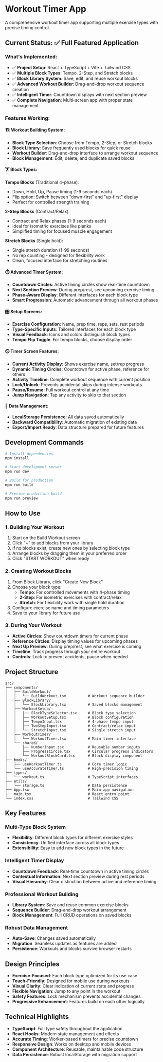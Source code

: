 # Workout Timer App

A comprehensive workout timer app supporting multiple exercise types with precise timing control.

## Current Status: ✅ Full Featured Application

### What's Implemented:
- ✅ **Project Setup**: React + TypeScript + Vite + Tailwind CSS
- ✅ **Multiple Block Types**: Tempo, 2-Step, and Stretch blocks
- ✅ **Block Library System**: Save, edit, and reuse workout blocks
- ✅ **Advanced Workout Builder**: Drag-and-drop workout sequence creation
- ✅ **Intelligent Timer**: Countdown displays with next section preview
- ✅ **Complete Navigation**: Multi-screen app with proper state management

### Features Working:

#### **🏗️ Workout Building System**:
- **Block Type Selection**: Choose from Tempo, 2-Step, or Stretch blocks
- **Block Library**: Save frequently used blocks for quick reuse
- **Workout Builder**: Drag-and-drop interface to arrange workout sequence
- **Block Management**: Edit, delete, and duplicate saved blocks

#### **🏋️ Block Types**:

**Tempo Blocks** (Traditional 4-phase):
- Down, Hold, Up, Pause timing (1-9 seconds each)
- Flip option: Switch between "down-first" and "up-first" display
- Perfect for controlled strength training

**2-Step Blocks** (Contract/Relax):
- Contract and Relax phases (1-9 seconds each)
- Ideal for isometric exercises like planks
- Simplified timing for focused muscle engagement

**Stretch Blocks** (Single hold):
- Single stretch duration (1-99 seconds)
- No rep counting - designed for flexibility work
- Clean, focused interface for stretching routines

#### **⏱️ Advanced Timer System**:
- **Countdown Circles**: Active timing circles show real-time countdown
- **Next Section Preview**: During prep/rest, see upcoming exercise timing
- **Phase-Aware Display**: Different interfaces for each block type
- **Smart Progression**: Automatic advancement through all workout phases

#### **🎛️ Setup Screens**:
- **Exercise Configuration**: Name, prep time, reps, sets, rest periods
- **Type-Specific Inputs**: Tailored interfaces for each block type
- **Visual Feedback**: Icons and colors distinguish block types
- **Tempo Flip Toggle**: For tempo blocks, choose display order

#### **⏲️ Timer Screen Features**:
- **Current Activity Display**: Shows exercise name, set/rep progress
- **Dynamic Timing Circles**: Countdown for active phase, reference for others
- **Activity Timeline**: Complete workout sequence with current position
- **Lock/Unlock**: Prevents accidental skips during intense workouts
- **Pause/Resume**: Full workout control at any time
- **Jump Navigation**: Tap any activity to skip to that section

#### **💾 Data Management**:
- **LocalStorage Persistence**: All data saved automatically
- **Backward Compatibility**: Automatic migration of existing data
- **Export/Import Ready**: Data structure prepared for future features

## Development Commands

```bash
# Install dependencies
npm install

# Start development server
npm run dev

# Build for production
npm run build

# Preview production build
npm run preview
```

## How to Use

### 1. **Building Your Workout**
1. Start on the Build Workout screen
2. Click "+" to add blocks from your library
3. If no blocks exist, create new ones by selecting block type
4. Arrange blocks by dragging them in your preferred order
5. Click "START WORKOUT" when ready

### 2. **Creating Workout Blocks**
1. From Block Library, click "Create New Block"
2. Choose your block type:
   - **Tempo**: For controlled movements with 4-phase timing
   - **2-Step**: For isometric exercises with contract/relax
   - **Stretch**: For flexibility work with single hold duration
3. Configure exercise name and timing parameters
4. Save to your library for future use

### 3. **During Your Workout**
- **Active Circles**: Show countdown timers for current phase
- **Reference Circles**: Display timing values for upcoming phases
- **Next Up Preview**: During prep/rest, see what exercise is coming
- **Timeline**: Track progress through your entire workout
- **Controls**: Lock to prevent accidents, pause when needed

## Project Structure

```
src/
├── components/
│   ├── BuildWorkout/
│   │   └── BuildWorkout.tsx          # Workout sequence builder
│   ├── BlockLibrary/
│   │   └── BlockLibrary.tsx          # Saved blocks management
│   ├── WorkoutSetup/
│   │   ├── BlockTypeSelector.tsx     # Block type selection
│   │   ├── WorkoutSetup.tsx          # Block configuration
│   │   ├── TempoInput.tsx            # 4-phase tempo input
│   │   ├── TwoStepInput.tsx          # Contract/relax input
│   │   └── StretchInput.tsx          # Single stretch input
│   ├── WorkoutTimer/
│   │   └── WorkoutTimer.tsx          # Main timer interface
│   └── shared/
│       ├── NumberInput.tsx           # Reusable number inputs
│       ├── ProgressCircle.tsx        # Circular progress indicators
│       └── WorkoutBlockCard.tsx      # Block display component
├── hooks/
│   ├── useWorkoutTimer.ts            # Core timer logic
│   └── useAccurateTimer.ts           # High-precision timing
├── types/
│   └── workout.ts                    # TypeScript interfaces
├── utils/
│   └── storage.ts                    # Data persistence
├── App.tsx                           # Main app navigation
├── main.tsx                          # React entry point
└── index.css                         # Tailwind CSS
```

## Key Features

### **Multi-Type Block System**
- **Flexibility**: Different block types for different exercise styles
- **Consistency**: Unified interface across all block types
- **Extensibility**: Easy to add new block types in the future

### **Intelligent Timer Display**
- **Countdown Feedback**: Real-time countdown in active timing circles
- **Contextual Information**: Next section preview during rest periods
- **Visual Hierarchy**: Clear distinction between active and reference timing

### **Professional Workout Building**
- **Library System**: Save and reuse common exercise blocks
- **Sequence Builder**: Drag-and-drop workout arrangement
- **Block Management**: Full CRUD operations on saved blocks

### **Robust Data Management**
- **Auto-Save**: Changes saved automatically
- **Migration**: Seamless updates as features are added
- **Persistence**: Workouts and blocks survive browser restarts

## Design Principles

- **Exercise-Focused**: Each block type optimized for its use case
- **Touch-Friendly**: Designed for mobile use during workouts
- **Visual Clarity**: Clear indication of current state and progress
- **Flexible Navigation**: Jump to any point in the workout
- **Safety Features**: Lock mechanism prevents accidental changes
- **Progressive Enhancement**: Features build on each other logically

## Technical Highlights

- **TypeScript**: Full type safety throughout the application
- **React Hooks**: Modern state management and effects
- **Accurate Timing**: Worker-based timers for precise countdown
- **Responsive Design**: Works on desktop and mobile devices
- **Component Architecture**: Reusable, maintainable code structure
- **Data Persistence**: Robust localStorage with migration support 